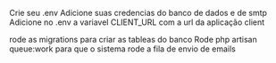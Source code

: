 Crie seu .env 
Adicione suas credencias do banco de dados e de smtp 
Adicione no .env a variavel CLIENT_URL com a url da aplicação client

rode as migrations para criar as tableas do banco 
Rode php artisan queue:work para que o sistema rode a fila de envio de emails
